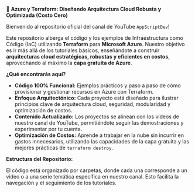 🚀 **Azure y Terraform: Diseñando Arquitectura Cloud Robusta y Optimizada (Costo Cero)**

Bienvenido al repositorio oficial del canal de YouTube `AppScriptDev`!

Este repositorio alberga el código y los ejemplos de Infraestructura como Código (IaC) utilizando **Terraform** para **Microsoft Azure**. Nuestro objetivo es ir más allá de los tutoriales básicos, enseñándote a construir **arquitecturas cloud estratégicas, robustas y eficientes en costos**, aprovechando al máximo la **capa gratuita de Azure**.

**¿Qué encontrarás aquí?**

* **Código 100% Funcional:** Ejemplos prácticos y paso a paso de cómo provisionar y gestionar recursos en Azure con Terraform.
* **Enfoque Arquitectónico:** Cada proyecto está diseñado para ilustrar principios clave de arquitectura cloud, seguridad, modularidad y optimización de costos.
* **Contenido Actualizado:** Los proyectos se alinean con los videos de nuestro canal de YouTube, permitiéndote seguir las demostraciones y experimentar por tu cuenta.
* **Optimización de Costos:** Aprende a trabajar en la nube sin incurrir en gastos innecesarios, utilizando las capacidades de la capa gratuita y las mejores prácticas de `terraform destroy`.

**Estructura del Repositorio:**

El código está organizado por carpetas, donde cada una corresponde a un video o a una serie temática específica en nuestro canal. Esto facilita la navegación y el seguimiento de los tutoriales.
